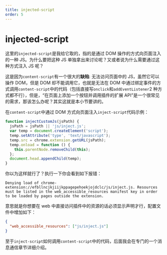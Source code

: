 ```yaml
---
title: injected-script
order: 5
---
```


# injected-script

这里的`injected-script`是我给它取的，指的是通过 DOM 操作的方式向页面注入的一种 JS。为什么要把这种 JS 单独拿出来讨论呢？又或者说为什么需要通过这种方式注入 JS 呢？

这是因为`content-script`有一个很大的**缺陷**: 无法访问页面中的 JS，虽然它可以操作 DOM，但是 DOM 却不能调用它，也就是无法在 DOM 中通过绑定事件的方式调用`content-script`中的代码（包括直接写`onclick`和`addEventListener`2 种方式都不行），但是，“在页面上添加一个按钮并调用插件的扩展 API”是一个很常见的需求，那该怎么办呢？其实这就是本小节要讲的。

在`content-script`中通过 DOM 方式向页面注入`inject-script`代码示例：

```js
function injectCustomJs(jsPath) {
  jsPath = jsPath || 'js/inject.js';
  var temp = document.createElement('script');
  temp.setAttribute('type', 'text/javascript');
  temp.src = chrome.extension.getURL(jsPath);
  temp.onload = function () {
    this.parentNode.removeChild(this);
  };
  document.head.appendChild(temp);
}
```

你以为这样就行了？执行一下你会看到如下报错：

```
Denying load of chrome-extension://efbllncjkjiijkppagepehoekjojdclc/js/inject.js. Resources must be listed in the web_accessible_resources manifest key in order to be loaded by pages outside the extension.
```

意思就是你想要在 web 中直接访问插件中的资源的话必须显示声明才行，配置文件中增加如下：

```json
{
  "web_accessible_resources": ["js/inject.js"]
}
```

至于`inject-script`如何调用`content-script`中的代码，后面我会在专门的一个消息通信章节详细介绍。
